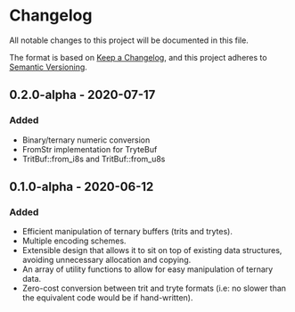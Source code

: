 # Changelog

All notable changes to this project will be documented in this file.

The format is based on [Keep a Changelog](https://keepachangelog.com/en/1.0.0/),
and this project adheres to [Semantic Versioning](https://semver.org/spec/v2.0.0.html).

<!-- ## Unreleased - YYYY-MM-DD

### Added

### Changed

### Deprecated

### Removed

### Fixed

### Security -->

<!-- ## Unreleased - YYYY-MM-DD

### Added

- Support for arbitrary trit to numeric type conversion

### Changed

### Deprecated

### Removed

### Fixed

### Security -->

## 0.2.0-alpha - 2020-07-17

### Added

- Binary/ternary numeric conversion
- FromStr implementation for TryteBuf
- TritBuf::from_i8s and TritBuf::from_u8s

## 0.1.0-alpha - 2020-06-12

### Added

- Efficient manipulation of ternary buffers (trits and trytes).
- Multiple encoding schemes.
- Extensible design that allows it to sit on top of existing data structures, avoiding unnecessary allocation and copying.
- An array of utility functions to allow for easy manipulation of ternary data.
- Zero-cost conversion between trit and tryte formats (i.e: no slower than the equivalent code would be if hand-written).
